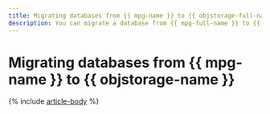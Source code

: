 ```yaml
---
title: Migrating databases from {{ mpg-name }} to {{ objstorage-full-name }}
description: You can migrate a database from {{ mpg-full-name }} to {{ objstorage-full-name }} using {{ data-transfer-full-name }}.
---
```


# Migrating databases from {{ mpg-name }} to {{ objstorage-name }}

{% include [article-body](../../_tutorials/dataplatform/datatransfer/mpg-to-objstorage.md) %}